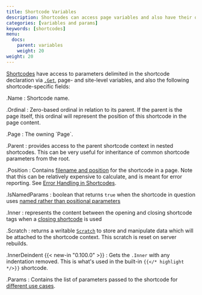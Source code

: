 ```yaml
---
title: Shortcode Variables
description: Shortcodes can access page variables and also have their own specific built-in variables.
categories: [variables and params]
keywords: [shortcodes]
menu:
  docs:
    parent: variables
    weight: 20
weight: 20
---
```


[Shortcodes][shortcodes] have access to parameters delimited in the shortcode declaration via [`.Get`][getfunction], page- and site-level variables, and also the following shortcode-specific fields:

.Name
: Shortcode name.

.Ordinal
: Zero-based ordinal in relation to its parent. If the parent is the page itself, this ordinal will represent the position of this shortcode in the page content.

.Page
: The owning ´Page`.

.Parent
: provides access to the parent shortcode context in nested shortcodes. This can be very useful for inheritance of common shortcode parameters from the root.

.Position
: Contains [filename and position](https://godoc.org/github.com/gohugoio/hugo/common/text#Position) for the shortcode in a page. Note that this can be relatively expensive to calculate, and is meant for error reporting. See [Error Handling in Shortcodes](/templates/shortcode-templates/#error-handling-in-shortcodes).

.IsNamedParams
: boolean that returns `true` when the shortcode in question uses [named rather than positional parameters][shortcodes]

.Inner
: represents the content between the opening and closing shortcode tags when a [closing shortcode][markdownshortcode] is used

.Scratch
: returns a writable [`Scratch`][scratch] to store and manipulate data which will be attached to the shortcode context. This scratch is reset on server rebuilds.

.InnerDeindent {{< new-in "0.100.0" >}}
: Gets the `.Inner` with any indentation removed. This is what's used in the built-in `{{</* highlight */>}}` shortcode.

.Params
: Contains the list of parameters passed to the shortcode for [different use cases][paramshortcode].

[getfunction]: /functions/get/
[markdownshortcode]: /content-management/shortcodes/#shortcodes-with-markdown
[shortcodes]: /templates/shortcode-templates/
[scratch]: /functions/scratch
[paramshortcode]: /templates/shortcode-templates/#params
